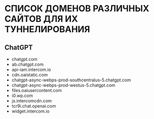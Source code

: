 # СПИСОК ДОМЕНОВ РАЗЛИЧНЫХ САЙТОВ ДЛЯ ИХ ТУННЕЛИРОВАНИЯ
## ChatGPT
* chatgpt.com
* ab.chatgpt.com
* api-iam.intercom.io
* cdn.oaistatic.com
* chatgpt-async-webps-prod-southcentralus-5.chatgpt.com
* chatgpt-async-webps-prod-westus-5.chatgpt.com
* files.oaiusercontent.com
* i0.wp.com
* js.intercomcdn.com
* tcr9i.chat.openai.com
* widget.intercom.io
